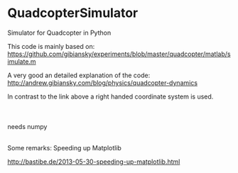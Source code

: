 # QuadcopterSimulator
Simulator for Quadcopter in Python

This code is mainly based on:
https://github.com/gibiansky/experiments/blob/master/quadcopter/matlab/simulate.m

A very good an detailed explanation of the code:
http://andrew.gibiansky.com/blog/physics/quadcopter-dynamics

In contrast to the link above a right handed coordinate system is used.
  <br />
  <br />
  <br />
  <br />
needs numpy
  <br />
  <br />

Some remarks:
Speeding up Matplotlib

http://bastibe.de/2013-05-30-speeding-up-matplotlib.html



